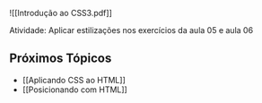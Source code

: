 ![[Introdução ao CSS3.pdf]]

Atividade: Aplicar estilizações nos exercícios da aula 05 e aula 06


## Próximos Tópicos
- [[Aplicando CSS ao HTML]] 
- [[Posicionando com HTML]] 

